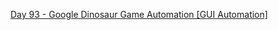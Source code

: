 [Day 93 - Google Dinosaur Game Automation [GUI Automation]](https://github.com/Jubiko31/Python_Professional_Portfolio/tree/main/Day%C2%A093%20-%20Google_Dinosaur_Game_Automation%20%5BGUI%20Automation%5D)

